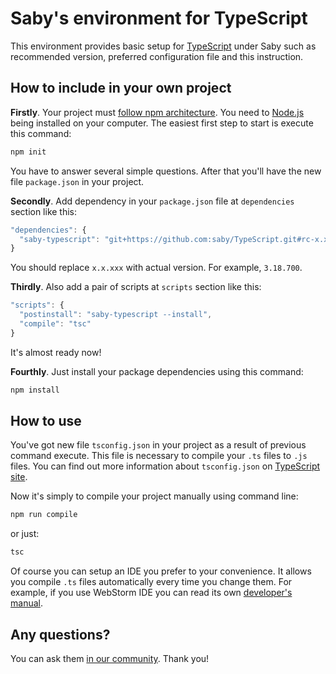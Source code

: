 # Saby's environment for TypeScript

This environment provides basic setup for [TypeScript](https://www.typescriptlang.org/) under Saby such as recommended version, preferred configuration file and this instruction.

## How to include in your own project

**Firstly**. Your project must [follow npm architecture](https://docs.npmjs.com/cli/init). You need to [Node.js](https://nodejs.org/) being installed on your computer. The easiest first step to start is execute this command:
```bash
npm init
```
You have to answer several simple questions. After that you'll have the new file `package.json` in your project.

**Secondly**. Add dependency in your `package.json` file at `dependencies` section like this:
```javascript
"dependencies": {
  "saby-typescript": "git+https://github.com:saby/TypeScript.git#rc-x.x.xxx"
}
```
You should replace `x.x.xxx` with actual version. For example, `3.18.700`. 

**Thirdly**. Also add a pair of scripts at `scripts` section like this:
```javascript
"scripts": {
  "postinstall": "saby-typescript --install",
  "compile": "tsc"
}
```

It's almost ready now!

**Fourthly**. Just install your package dependencies using this command:
```bash
npm install
```

## How to use

You've got new file `tsconfig.json` in your project as a result of previous command execute. This file is necessary to compile your `.ts` files to `.js` files. You can find out more information about `tsconfig.json` on [TypeScript site](https://www.typescriptlang.org/).

Now it's simply to compile your project manually using command line:
```bash
npm run compile
```
or just:
```bash
tsc
```

Of course you can setup an IDE you prefer to your convenience. It allows you compile `.ts` files automatically every time you change them.
For example, if you use WebStorm IDE you can read its own [developer's manual](https://www.jetbrains.com/help/webstorm/typescript-support.html).

## Any questions?

You can ask them [in our community](https://wi.sbis.ru). Thank you!
